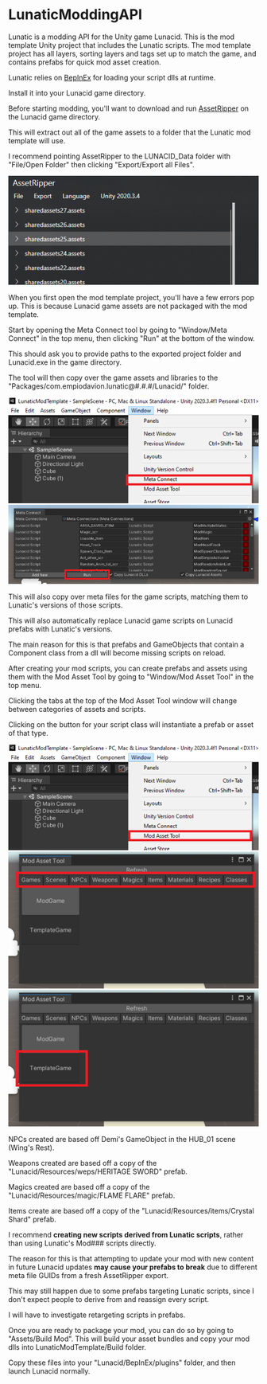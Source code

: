 # LunaticModdingAPI
Lunatic is a modding API for the Unity game Lunacid. This is the mod template Unity project that includes the Lunatic scripts.
The mod template project has all layers, sorting layers and tags set up to match the game, and contains prefabs for quick mod asset creation.

Lunatic relies on [BepInEx](https://github.com/BepInEx/BepInEx/) for loading your script dlls at runtime.

Install it into your Lunacid game directory.


Before starting modding, you'll want to download and run [AssetRipper](https://github.com/AssetRipper/AssetRipper) on the Lunacid game directory.

This will extract out all of the game assets to a folder that the Lunatic mod template will use.

I recommend pointing AssetRipper to the LUNACID_Data folder with "File/Open Folder" then clicking "Export/Export all Files".

![AssetRipper](https://raw.githubusercontent.com/EmpioDavion/LunaticModdingAPI/main/Images/Step1.png "AssetRipper")


When you first open the mod template project, you'll have a few errors pop up. This is because Lunacid game assets are not packaged with the mod template.

Start by opening the Meta Connect tool by going to "Window/Meta Connect" in the top menu, then clicking "Run" at the bottom of the window.

This should ask you to provide paths to the exported project folder and Lunacid.exe in the game directory.

The tool will then copy over the game assets and libraries to the "Packages/com.empiodavion.lunatic@#.#.#/Lunacid/" folder.

![Window/Meta Connect](https://raw.githubusercontent.com/EmpioDavion/LunaticModdingAPI/main/Images/Step2.png "Window/Meta Connect")
![Run Meta Connect](https://raw.githubusercontent.com/EmpioDavion/LunaticModdingAPI/main/Images/Step3.png "Run Meta Connect")


This will also copy over meta files for the game scripts, matching them to Lunatic's versions of those scripts.

This will also automatically replace Lunacid game scripts on Lunacid prefabs with Lunatic's versions.

The main reason for this is that prefabs and GameObjects that contain a Component class from a dll will become missing scripts on reload.

After creating your mod scripts, you can create prefabs and assets using them with the Mod Asset Tool by going to "Window/Mod Asset Tool" in the top menu.

Clicking the tabs at the top of the Mod Asset Tool window will change between categories of assets and scripts.

Clicking on the button for your script class will instantiate a prefab or asset of that type.

![Window/Mod Asset Tool](https://raw.githubusercontent.com/EmpioDavion/LunaticModdingAPI/main/Images/Step4.png "Window/Mod Asset Tool")
![Mod Asset Tool categories](https://raw.githubusercontent.com/EmpioDavion/LunaticModdingAPI/main/Images/Step5.png "Mod Asset Tool categories")
![Script class prefab](https://raw.githubusercontent.com/EmpioDavion/LunaticModdingAPI/main/Images/Step6.png "Script class prefab")


NPCs created are based off Demi's GameObject in the HUB_01 scene (Wing's Rest).

Weapons created are based off a copy of the "Lunacid/Resources/weps/HERITAGE SWORD" prefab.

Magics created are based off a copy of the "Lunacid/Resources/magic/FLAME FLARE" prefab.

Items create are based off a copy of the "Lunacid/Resources/items/Crystal Shard" prefab.


I recommend **creating new scripts derived from Lunatic scripts**, rather than using Lunatic's Mod### scripts directly.

The reason for this is that attempting to update your mod with new content in future Lunacid updates **may cause your prefabs to break** due to different meta file GUIDs from a fresh AssetRipper export.

This may still happen due to some prefabs targeting Lunatic scripts, since I don't expect people to derive from and reassign every script.

I will have to investigate retargeting scripts in prefabs.


Once you are ready to package your mod, you can do so by going to "Assets/Build Mod". This will build your asset bundles and copy your mod dlls into LunaticModTemplate/Build folder.

Copy these files into your "Lunacid/BepInEx/plugins" folder, and then launch Lunacid normally.
